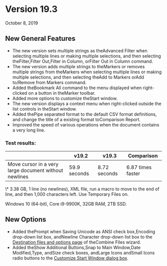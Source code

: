 # Version 19.3

October 8, 2019

## New General Features

- The new version sets multiple strings as theAdvanced Filter when selecting multiple lines or making multiple selections, and then selecting theFilter,Filter Out,Filter in Column, orFilter Out in Column command.
- The new version adds multiple strings to theMarkers or removes multiple strings from theMarkers when selecting multiple lines or making multiple selections, and then selecting theAdd to Markers orAdd to/Remove from Markers command.
- Added theBookmark All command to the menu displayed when right-clicked on a button in theMarker toolbar.
- Added more options to customize theStart window.
- The new version displays a context menu when right-clicked outside the list controls in theStart window.
- Added thePipe separated format to the default CSV format definitions, and change the title of a existing format toComparison Report.
- Improved the speed of various operations when the document contains a very long line.

### Test results:

|  | v19.2 | v19.3 | Comparison |
| --- | --- | --- | --- |
| Move cursor in a very large document without newlines | 59.9 seconds | 8.72 seconds | 6.87 times faster |

\\* 3.38 GB, 1 line (no newlines), XML file, run a macro to move to the end of line, and then 1,000 characters left. Use Temporary Files on.

Windows 10 (64-bit), Core i9-9900K, 32GB RAM, 2TB SSD.

## New Options

- Added thePrompt when Saving Unicode as ANSI check box,Encoding drop-down list box, andNewline Character drop-down list box to the [Destination files and options page](../dlg/combine_files/combine_wiz_dest) of theCombine Files wizard.
- Added theShow Additional Buttons,Snap to Main Window,Date Modified,Type, andSize check boxes, andLarge Icons andSmall Icons radio buttons to the [Customize Start Window dialog box](../dlg/customize_start/index).
